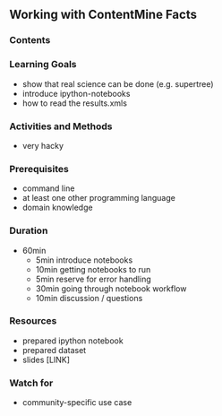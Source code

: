 ## Working with ContentMine Facts

### Contents

### Learning Goals

* show that real science can be done (e.g. supertree)
* introduce ipython-notebooks
* how to read the results.xmls

### Activities and Methods

* very hacky

### Prerequisites

* command line
* at least one other programming language
* domain knowledge

### Duration

* 60min
  * 5min introduce notebooks
  * 10min getting notebooks to run
  * 5min reserve for error handling
  * 30min going through notebook workflow
  * 10min discussion / questions

### Resources

* prepared ipython notebook
* prepared dataset
* slides [LINK]

### Watch for

* community-specific use case